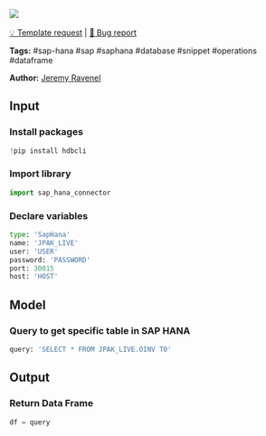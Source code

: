 <a href="https://app.naas.ai/user-redirect/naas/downloader?url=https://raw.githubusercontent.com/jupyter-naas/awesome-notebooks/master/SAP-HANA/SAP-HANA_Query_data.ipynb" target="_parent"><img src="https://naasai-public.s3.eu-west-3.amazonaws.com/open_in_naas.svg"/></a><br><br><a href="https://github.com/jupyter-naas/awesome-notebooks/issues/new?assignees=&labels=&template=template-request.md&title=Tool+-+Action+of+the+notebook+">💡 Template request</a> | <a href="https://github.com/jupyter-naas/awesome-notebooks/issues/new?assignees=&labels=&template=bug_report.md&title=">🚨 Bug report</a>

**Tags:** #sap-hana #sap #saphana #database #snippet #operations #dataframe

**Author:** [Jeremy Ravenel](https://www.linkedin.com/in/ACoAAAJHE7sB5OxuKHuzguZ9L6lfDHqw--cdnJg/)

## Input

### Install packages


```python
!pip install hdbcli
```

### Import library


```python
import sap_hana_connector
```

### Declare variables


```python
type: 'SapHana'
name: 'JPAK_LIVE'
user: 'USER'
password: 'PASSWORD'
port: 30015
host: 'HOST'
```

## Model

### Query to get specific table in SAP HANA


```python
query: 'SELECT * FROM JPAK_LIVE.OINV T0'
```

## Output

### Return Data Frame 


```python
df = query
```

